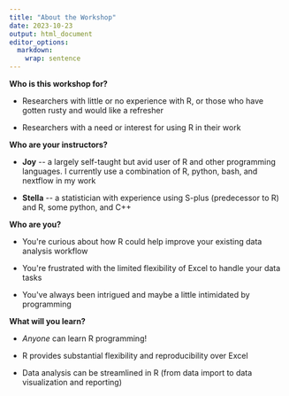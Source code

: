 ```yaml
---
title: "About the Workshop"
date: 2023-10-23
output: html_document
editor_options: 
  markdown: 
    wrap: sentence
---
```




**Who is this workshop for?** 

-   Researchers with little or no experience with R, or those who have gotten rusty and would like a refresher

-   Researchers with a need or interest for using R in their work

**Who are your instructors?**

-   **Joy** -- a largely self-taught but avid user of R and other programming languages.
    I currently use a combination of R, python, bash, and nextflow in my work

-   **Stella** -- a statistician with experience using S-plus
    (predecessor to R) and R, some python, and C++

**Who are you?**

-   You're curious about how R could help improve your existing data analysis workflow

-   You're frustrated with the limited flexibility of Excel to handle your data tasks

-   You've always been intrigued and maybe a little intimidated by programming


**What will you learn?**

-   *Anyone* can learn R programming!

-   R provides substantial flexibility and reproducibility over Excel

-   Data analysis can be streamlined in R (from data import to data visualization and reporting)
